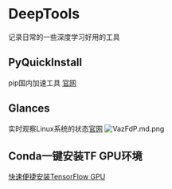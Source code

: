# DeepTools
记录日常的一些深度学习好用的工具
## PyQuickInstall
pip国内加速工具 [官网](https://github.com/yhangf/PyQuickInstall)
## Glances
实时观察Linux系统的状态[官网](https://nicolargo.github.io/glances/)
![VazFdP.md.png](https://s2.ax1x.com/2019/06/06/VazFdP.md.png)
## Conda一键安装TF GPU环境
[快速便捷安装TensorFlow GPU](https://zhuanlan.zhihu.com/p/52855512)


